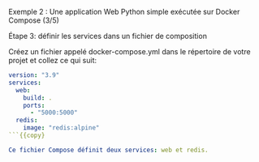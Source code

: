 Exemple 2 : Une application Web Python simple exécutée sur Docker Compose (3/5)

Étape 3: définir les services dans un fichier de composition 

Créez un fichier appelé docker-compose.yml dans le répertoire de votre projet et collez ce qui suit:

```docker-compose.yml
version: "3.9"
services:
  web:
    build: .
    ports:
      - "5000:5000"
  redis:
    image: "redis:alpine"
```{{copy}

Ce fichier Compose définit deux services: web et redis.
